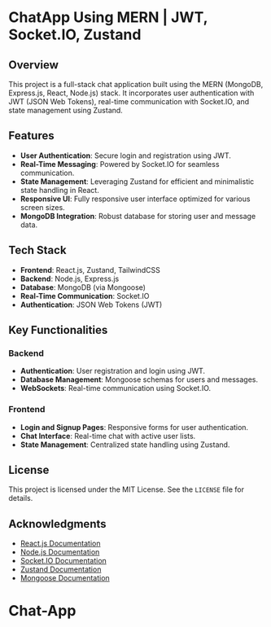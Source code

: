 # ChatApp Using MERN | JWT, Socket.IO, Zustand

## Overview

This project is a full-stack chat application built using the MERN (MongoDB, Express.js, React, Node.js) stack. It incorporates user authentication with JWT (JSON Web Tokens), real-time communication with Socket.IO, and state management using Zustand.

## Features

- **User Authentication**: Secure login and registration using JWT.
- **Real-Time Messaging**: Powered by Socket.IO for seamless communication.
- **State Management**: Leveraging Zustand for efficient and minimalistic state handling in React.
- **Responsive UI**: Fully responsive user interface optimized for various screen sizes.
- **MongoDB Integration**: Robust database for storing user and message data.

## Tech Stack

- **Frontend**: React.js, Zustand, TailwindCSS
- **Backend**: Node.js, Express.js
- **Database**: MongoDB (via Mongoose)
- **Real-Time Communication**: Socket.IO
- **Authentication**: JSON Web Tokens (JWT)

## Key Functionalities

### Backend

- **Authentication**: User registration and login using JWT.
- **Database Management**: Mongoose schemas for users and messages.
- **WebSockets**: Real-time communication using Socket.IO.

### Frontend

- **Login and Signup Pages**: Responsive forms for user authentication.
- **Chat Interface**: Real-time chat with active user lists.
- **State Management**: Centralized state handling using Zustand.

## License

This project is licensed under the MIT License. See the `LICENSE` file for details.

## Acknowledgments

- [React.js Documentation](https://reactjs.org/)
- [Node.js Documentation](https://nodejs.org/)
- [Socket.IO Documentation](https://socket.io/)
- [Zustand Documentation](https://zustand-demo.pmnd.rs/)
- [Mongoose Documentation](https://mongoosejs.com/)
# Chat-App
